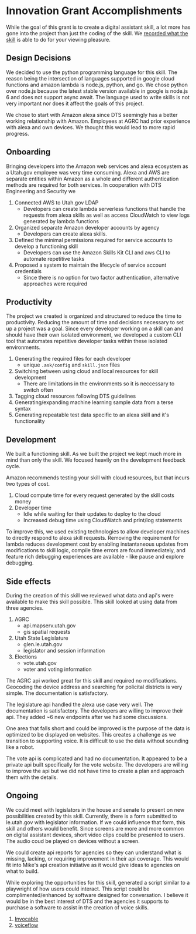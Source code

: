 # Innovation Grant Accomplishments

While the goal of this grant is to create a digital assistant skill, a lot more has gone into the project than just the coding of the skill. We [recorded what the skill](https://vimeo.com/323543288) is able to do for your viewing pleasure.

## Design Decisions

We decided to use the python programming language for this skill. The reason being the intersection of languages supported in google cloud functions and amazon lambda is node.js, python, and go. We chose python over node.js because the latest stable version available in google is node.js 6 and does not support async await. The language used to write skills is not very important nor does it affect the goals of this project.

We chose to start with Amazon alexa since DTS seemingly has a better working relationship with Amazon. Employees at AGRC had prior experience with alexa and own devices. We thought this would lead to more rapid progress.

## Onboarding

Bringing developers into the Amazon web services and alexa ecosystem as a Utah.gov employee was very time consuming. Alexa and AWS are separate entities within Amazon as a whole and different authentication methods are required for both services. In cooperation with DTS Engineering and Security we

1. Connected AWS to Utah.gov LDAP
   - Developers can create lambda serverless functions that handle the requests from alexa skills as well as access CloudWatch to view logs generated by lambda functions
1. Organized separate Amazon developer accounts by agency
   - Developers can create alexa skills.
1. Defined the minimal permissions required for service accounts to develop a functioning skill
   - Developers can use the Amazon Skills Kit CLI and aws CLI to automate repetitive tasks
1. Proposed a system to maintain the lifecycle of service account credentials
   - Since there is no option for two factor authentication, alternative approaches were required

## Productivity

The project we created is organized and structured to reduce the time to productivity. Reducing the amount of time and decisions necessary to set up a project was a goal. Since every developer working on a skill can and should have their own isolated environment, we developed a custom CLI tool that automates repetitive developer tasks within these isolated environments.

1. Generating the required files for each developer
   - unique `.ask/config` and `skill.json` files
1. Switching between using cloud and local resources for skill development
   - There are limitations in the environments so it is neccessary to switch often
1. Tagging cloud resources following DTS guidelines
1. Generating/expanding machine learning sample data from a terse syntax
1. Generating repeatable test data specific to an alexa skill and it's functionality

## Development

We built a functioning skill. As we built the project we kept much more in mind than only the skill. We focused heavily on the development feedback cycle.

Amazon recommends testing your skill with cloud resources, but that incurs two types of cost.

1. Cloud compute time for every request generated by the skill costs money
1. Developer time
   - Idle while waiting for their updates to deploy to the cloud
   - Increased debug time using CloudWatch and print/log statements

To improve this, we used existing technologies to allow developer machines to directly respond to alexa skill requests. Removing the requirement for lambda reduces development cost by enabling instantaneous updates from modifications to skill logic, compile time errors are found immediately, and feature rich debugging experiences are available - like pause and explore debugging.

## Side effects

During the creation of this skill we reviewed what data and api's were available to make this skill possible. This skill looked at using data from three agencies.

1. AGRC
   - api.mapserv.utah.gov
   - gis spatial requests
1. Utah State Legislature
   - glen.le.utah.gov
   - legislator and session information
1. Elections
   - vote.utah.gov
   - voter and voting information

The AGRC api worked great for this skill and required no modifications. Geocoding the device address and searching for policital districts is very simple. The documentation is satisfactory.

The legislature api handled the alexa use case very well. The documentation is satisfactory. The developers are willing to improve their api. They added ~6 new endpoints after we had some discussions.

One area that falls short and could be improved is the purpose of the data is optimized to be displayed on websites. This creates a challenge as we transition to supporting voice. It is difficult to use the data without sounding like a robot.

The vote api is complicated and had no documentation. It appeared to be a private api built specifically for the vote website. The developers are willing to improve the api but we did not have time to create a plan and approach them with the details.

## Ongoing

We could meet with legislators in the house and senate to present on new possibilities created by this skill. Currently, there is a form submitted to le.utah.gov with legislator information. If we could influence that form, this skill and others would benefit. Since screens are more and more common on digital assistant devices, short video clips could be presented to users. The audio coud be played on devices without a screen.

We could create api reports for agencies so they can understand what is missing, lacking, or requiring improvement in their api coverage. This would fit into Mike's api creation initiative as it would give ideas to agencies on what to build.

While exploring the opportunities for this skill, generated a script similar to a playwright of how users could interact. This script could be complimented/enhanced by software designed for conversation. I believe it would be in the best interest of DTS and the agencies it supports to purchase a software to assist in the creation of voice skills.

1. [Invocable](https://www.invocable.com)
1. [voiceflow](https://www.getvoiceflow.com/)

